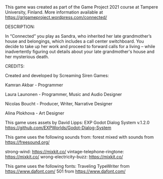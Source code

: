 This game was created as part of the Game Project 2021 course at Tampere University, Finland.
More information available at https://grlgameproject.wordpress.com/connected/

DESCRIPTION:

In “Connected” you play as Sandra, who inherited her late grandmother’s house and belongings, which includes a call center switchboard.
You decide to take up her work and proceed to forward calls for a living – while inadvertently figuring out details about your late grandmother's house and her mysterious death.

CREDITS:

Created and developed by Screaming Siren Games:

Kamran Akbar - Programmer

Laura Launonen - Programmer, Music and Audio Designer

Nicolas Boucht - Producer, Writer, Narrative Designer

Alina Plokhova - Art Designer


This game uses assets by David Lipps:
EXP Godot Dialog System v.1.2.0 https://github.com/EXPWorlds/Godot-Dialog-System

This game uses the following sounds from:
forest mixed with sounds from https://freesound.org/

strong-wind: https://mixkit.co/ 
vintage-telephone-ringtone: https://mixkit.co/ 
wrong-electricity-buzz: https://mixkit.co/

This game uses the following fonts:
Traveling TypeWriter from https://www.dafont.com/
501 from https://www.dafont.com/
